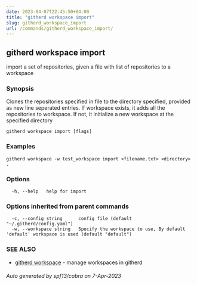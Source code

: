 ```yaml
---
date: 2023-04-07T22:45:50+04:00
title: "githerd workspace import"
slug: githerd_workspace_import
url: /commands/githerd_workspace_import/
---
```

## githerd workspace import

import a set of repositories, given a file with list of repositories to a workspace

### Synopsis

Clones the repositories specified in file to the directory specified, provided as new line seperated entries. If workspace exists, it adds all the repositories to workspace. If not, it initialize a new workspace at the specified directory

```
githerd workspace import [flags]
```

### Examples

```
githerd workspace -w test_workspace import <filename.txt> <directory> .

```

### Options

```
  -h, --help   help for import
```

### Options inherited from parent commands

```
  -c, --config string      config file (default "~/.githerd/config.yaml")
  -w, --workspace string   Specify the workspace to use, By default 'default' workspace is used (default "default")
```

### SEE ALSO

* [githerd workspace](./githerd_workspace.md)	 - manage workspaces in githerd

###### Auto generated by spf13/cobra on 7-Apr-2023
